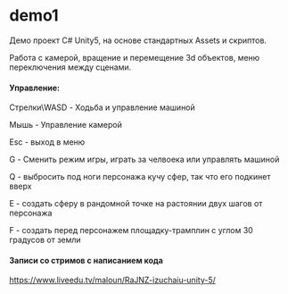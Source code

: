 # demo1
Демо проект C# Unity5, на основе стандартных Assets и скриптов.

Работа с камерой, вращение и перемещение 3d объектов, меню переключения между сценами.


#### Управление:

Cтрелки\WASD - Ходьба и управление машиной

Мышь - Управление камерой

Esc - выход в меню 

G - Сменить режим игры, играть за челвоека или управлять машиной

Q - выбросить под ноги персонажа кучу сфер, так что его подкинет вверх 

E - создать сферу в рандомной точке на растоянии двух шагов от персонажа 

F - создать перед персонажем площадку-трамплин с углом 30 градусов от земли 

#### Записи со стримов c написанием кода
https://www.liveedu.tv/maloun/RaJNZ-izuchaiu-unity-5/
